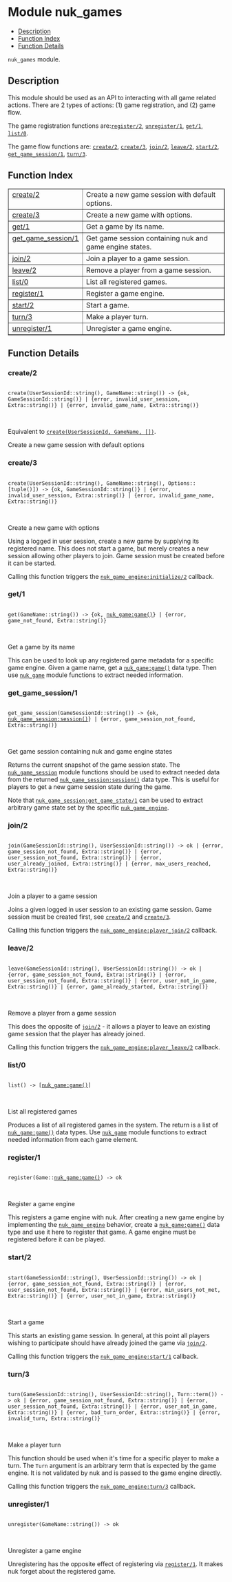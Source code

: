 

# Module nuk_games #
* [Description](#description)
* [Function Index](#index)
* [Function Details](#functions)

`nuk_games` module.

<a name="description"></a>

## Description ##

This module should be used as an API to interacting with all game related
actions. There are 2 types of actions: (1) game registration, and (2) game
flow.

The game registration functions are:[`register/2`](#register-2),
[`unregister/1`](#unregister-1), [`get/1`](#get-1), [`list/0`](#list-0).

The game flow functions are: [`create/2`](#create-2), [`create/3`](#create-3),
[`join/2`](#join-2), [`leave/2`](#leave-2), [`start/2`](#start-2),
[`get_game_session/1`](#get_game_session-1), [`turn/3`](#turn-3).<a name="index"></a>

## Function Index ##


<table width="100%" border="1" cellspacing="0" cellpadding="2" summary="function index"><tr><td valign="top"><a href="#create-2">create/2</a></td><td>Create a new game session with default options.</td></tr><tr><td valign="top"><a href="#create-3">create/3</a></td><td>Create a new game with options.</td></tr><tr><td valign="top"><a href="#get-1">get/1</a></td><td>Get a game by its name.</td></tr><tr><td valign="top"><a href="#get_game_session-1">get_game_session/1</a></td><td>Get game session containing nuk and game engine states.</td></tr><tr><td valign="top"><a href="#join-2">join/2</a></td><td>Join a player to a game session.</td></tr><tr><td valign="top"><a href="#leave-2">leave/2</a></td><td>Remove a player from a game session.</td></tr><tr><td valign="top"><a href="#list-0">list/0</a></td><td>List all registered games.</td></tr><tr><td valign="top"><a href="#register-1">register/1</a></td><td>Register a game engine.</td></tr><tr><td valign="top"><a href="#start-2">start/2</a></td><td>Start a game.</td></tr><tr><td valign="top"><a href="#turn-3">turn/3</a></td><td>Make a player turn.</td></tr><tr><td valign="top"><a href="#unregister-1">unregister/1</a></td><td>Unregister a game engine.</td></tr></table>


<a name="functions"></a>

## Function Details ##

<a name="create-2"></a>

### create/2 ###

<pre><code>
create(UserSessionId::string(), GameName::string()) -&gt; {ok, GameSessionId::string()} | {error, invalid_user_session, Extra::string()} | {error, invalid_game_name, Extra::string()}
</code></pre>
<br />

Equivalent to [`create(UserSessionId, GameName, [])`](#create-3).

Create a new game session with default options

<a name="create-3"></a>

### create/3 ###

<pre><code>
create(UserSessionId::string(), GameName::string(), Options::[tuple()]) -&gt; {ok, GameSessionId::string()} | {error, invalid_user_session, Extra::string()} | {error, invalid_game_name, Extra::string()}
</code></pre>
<br />

Create a new game with options

Using a logged in user session, create a new game by supplying its
registered name. This does not start a game, but merely creates a new
session allowing other players to join. Game session must be created before
it can be started.

Calling this function triggers the [`nuk_game_engine:initialize/2`](nuk_game_engine.md#initialize-2)
callback.

<a name="get-1"></a>

### get/1 ###

<pre><code>
get(GameName::string()) -&gt; {ok, <a href="nuk_game.md#type-game">nuk_game:game()</a>} | {error, game_not_found, Extra::string()}
</code></pre>
<br />

Get a game by its name

This can be used to look up any registered game metadata for a specific game
engine. Given a game name, get a [`nuk_game:game()`](nuk_game.md#type-game) data type. Then use
[`nuk_game`](nuk_game.md) module functions to extract needed information.

<a name="get_game_session-1"></a>

### get_game_session/1 ###

<pre><code>
get_game_session(GameSessionId::string()) -&gt; {ok, <a href="nuk_game_session.md#type-session">nuk_game_session:session()</a>} | {error, game_session_not_found, Extra::string()}
</code></pre>
<br />

Get game session containing nuk and game engine states

Returns the current snapshot of the game session state. The
[`nuk_game_session`](nuk_game_session.md) module functions should be used to extract needed
data from the returned [`nuk_game_session:session()`](nuk_game_session.md#type-session) data type. This is
useful for players to get a new game session state during the game.

Note that [`nuk_game_session:get_game_state/1`](nuk_game_session.md#get_game_state-1) can be used to extract
arbitrary game state set by the specific [`nuk_game_engine`](nuk_game_engine.md).

<a name="join-2"></a>

### join/2 ###

<pre><code>
join(GameSessionId::string(), UserSessionId::string()) -&gt; ok | {error, game_session_not_found, Extra::string()} | {error, user_session_not_found, Extra::string()} | {error, user_already_joined, Extra::string()} | {error, max_users_reached, Extra::string()}
</code></pre>
<br />

Join a player to a game session

Joins a given logged in user session to an existing game session. Game
session must be created first, see [`create/2`](#create-2) and [`create/3`](#create-3).

Calling this function triggers the [`nuk_game_engine:player_join/2`](nuk_game_engine.md#player_join-2)
callback.

<a name="leave-2"></a>

### leave/2 ###

<pre><code>
leave(GameSessionId::string(), UserSessionId::string()) -&gt; ok | {error, game_session_not_found, Extra::string()} | {error, user_session_not_found, Extra::string()} | {error, user_not_in_game, Extra::string()} | {error, game_already_started, Extra::string()}
</code></pre>
<br />

Remove a player from a game session

This does the opposite of [`join/2`](#join-2) - it allows a player to leave an
existing game session that the player has already joined.

Calling this function triggers the [`nuk_game_engine:player_leave/2`](nuk_game_engine.md#player_leave-2)
callback.

<a name="list-0"></a>

### list/0 ###

<pre><code>
list() -&gt; [<a href="nuk_game.md#type-game">nuk_game:game()</a>]
</code></pre>
<br />

List all registered games

Produces a list of all registered games in the system. The return is a list
of [`nuk_game:game()`](nuk_game.md#type-game) data types. Use [`nuk_game`](nuk_game.md) module
functions to extract needed information from each game element.

<a name="register-1"></a>

### register/1 ###

<pre><code>
register(Game::<a href="nuk_game.md#type-game">nuk_game:game()</a>) -&gt; ok
</code></pre>
<br />

Register a game engine

This registers a game engine with nuk. After creating a new game engine
by implementing the [`nuk_game_engine`](nuk_game_engine.md) behavior, create a
[`nuk_game:game()`](nuk_game.md#type-game) data type and use it here to register that game.
A game engine must be registered before it can be played.

<a name="start-2"></a>

### start/2 ###

<pre><code>
start(GameSessionId::string(), UserSessionId::string()) -&gt; ok | {error, game_session_not_found, Extra::string()} | {error, user_session_not_found, Extra::string()} | {error, min_users_not_met, Extra::string()} | {error, user_not_in_game, Extra::string()}
</code></pre>
<br />

Start a game

This starts an existing game session. In general, at this point all players
wishing to participate should have already joined the game via
[`join/2`](#join-2).

Calling this function triggers the [`nuk_game_engine:start/1`](nuk_game_engine.md#start-1) callback.

<a name="turn-3"></a>

### turn/3 ###

<pre><code>
turn(GameSessionId::string(), UserSessionId::string(), Turn::term()) -&gt; ok | {error, game_session_not_found, Extra::string()} | {error, user_session_not_found, Extra::string()} | {error, user_not_in_game, Extra::string()} | {error, bad_turn_order, Extra::string()} | {error, invalid_turn, Extra::string()}
</code></pre>
<br />

Make a player turn

This function should be used when it's time for a specific player to make a
turn. The `Turn` argument is an arbitrary term that is expected by the game
engine. It is not validated by nuk and is passed to the game engine
directly.

Calling this function triggers the [`nuk_game_engine:turn/3`](nuk_game_engine.md#turn-3) callback.

<a name="unregister-1"></a>

### unregister/1 ###

<pre><code>
unregister(GameName::string()) -&gt; ok
</code></pre>
<br />

Unregister a game engine

Unregistering has the opposite effect of registering via [`register/1`](#register-1).
It makes nuk forget about the registered game.

